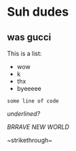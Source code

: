 # Suh dudes

## was gucci

This is a list:
- wow
- k
- thx
- byeeeee

`some line of code`

_underlined?_

*BRRAVE NEW WORLD*

~strikethrough~
